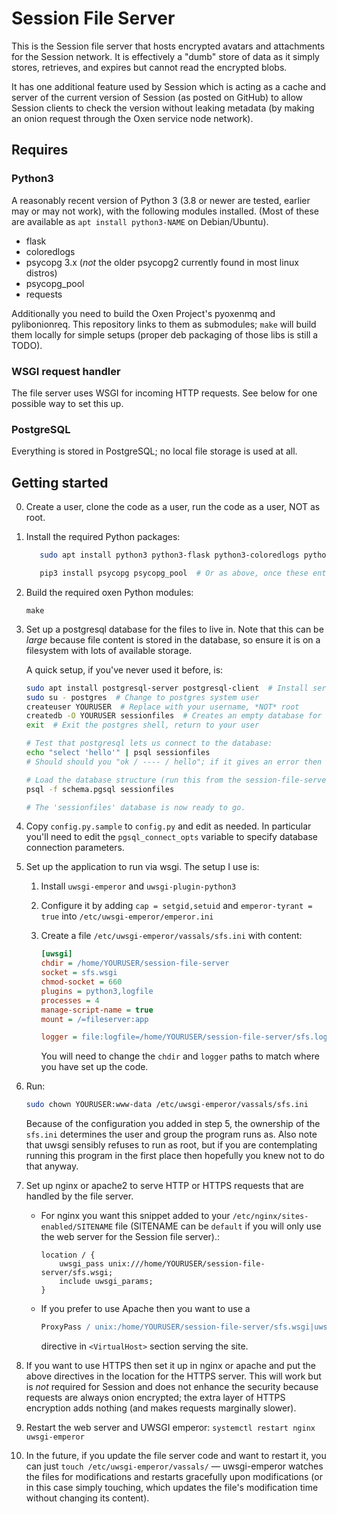 # Session File Server

This is the Session file server that hosts encrypted avatars and attachments for the Session
network.  It is effectively a "dumb" store of data as it simply stores, retrieves, and expires but
cannot read the encrypted blobs.

It has one additional feature used by Session which is acting as a cache and server of the current
version of Session (as posted on GitHub) to allow Session clients to check the version without
leaking metadata (by making an onion request through the Oxen service node network).

## Requires

### Python3

A reasonably recent version of Python 3 (3.8 or newer are tested, earlier may or may not work), with
the following modules installed.  (Most of these are available as `apt install python3-NAME` on
Debian/Ubuntu).
- flask
- coloredlogs
- psycopg 3.x (*not* the older psycopg2 currently found in most linux distros)
- psycopg_pool
- requests

Additionally you need to build the Oxen Project's pyoxenmq and pylibonionreq.  This repository links
to them as submodules; `make` will build them locally for simple setups (proper deb packaging of
those libs is still a TODO).

### WSGI request handler

The file server uses WSGI for incoming HTTP requests.  See below for one possible way to set this
up.

### PostgreSQL

Everything is stored in PostgreSQL; no local file storage is used at all.

## Getting started

0. Create a user, clone the code as a user, run the code as a user, NOT as root.

1. Install the required Python packages:

    ```bash
       sudo apt install python3 python3-flask python3-coloredlogs python3-requests python3-pip

       pip3 install psycopg psycopg_pool  # Or as above, once these enter Debian/Ubuntu
    ```

2. Build the required oxen Python modules:

       make

3. Set up a postgresql database for the files to live in.  Note that this can be *large* because
   file content is stored in the database, so ensure it is on a filesystem with lots of available
   storage.

   A quick setup, if you've never used it before, is:
   
   ```bash
   sudo apt install postgresql-server postgresql-client  # Install server and client
   sudo su - postgres  # Change to postgres system user
   createuser YOURUSER  # Replace with your username, *NOT* root
   createdb -O YOURUSER sessionfiles  # Creates an empty database for session files, owned by you
   exit  # Exit the postgres shell, return to your user

   # Test that postgresql lets us connect to the database:
   echo "select 'hello'" | psql sessionfiles
   # Should should you "ok / ---- / hello"; if it gives an error then something is wrong.

   # Load the database structure (run this from the session-file-server dir):
   psql -f schema.pgsql sessionfiles

   # The 'sessionfiles' database is now ready to go.
   ```

4. Copy `config.py.sample` to `config.py` and edit as needed.  In particular you'll need to edit the
   `pgsql_connect_opts` variable to specify database connection parameters.

5. Set up the application to run via wsgi.  The setup I use is:

   1. Install `uwsgi-emperor` and `uwsgi-plugin-python3`

   1. Configure it by adding `cap = setgid,setuid` and `emperor-tyrant = true` into
      `/etc/uwsgi-emperor/emperor.ini`
   
   1. Create a file `/etc/uwsgi-emperor/vassals/sfs.ini` with content:

      ```ini
      [uwsgi]
      chdir = /home/YOURUSER/session-file-server
      socket = sfs.wsgi
      chmod-socket = 660
      plugins = python3,logfile
      processes = 4
      manage-script-name = true
      mount = /=fileserver:app

      logger = file:logfile=/home/YOURUSER/session-file-server/sfs.log
      ```

      You will need to change the `chdir` and `logger` paths to match where you have set up the
      code.
    
6. Run:

   ```bash
   sudo chown YOURUSER:www-data /etc/uwsgi-emperor/vassals/sfs.ini
   ```

   Because of the configuration you added in step 5, the ownership of the `sfs.ini` determines the
   user and group the program runs as.  Also note that uwsgi sensibly refuses to run as root, but if
   you are contemplating running this program in the first place then hopefully you knew not to do
   that anyway.

7. Set up nginx or apache2 to serve HTTP or HTTPS requests that are handled by the file server.
   - For nginx you want this snippet added to your `/etc/nginx/sites-enabled/SITENAME` file
     (SITENAME can be `default` if you will only use the web server for the Session file server).:

     ```nginx
     location / {
         uwsgi_pass unix:///home/YOURUSER/session-file-server/sfs.wsgi;
         include uwsgi_params;
     }
     ```

   - If you prefer to use Apache then you want to use a

     ```apache
     ProxyPass / unix:/home/YOURUSER/session-file-server/sfs.wsgi|uwsgi://uwsgi-session-file-server/
     ```

     directive in `<VirtualHost>` section serving the site.

8. If you want to use HTTPS then set it up in nginx or apache and put the above directives in the
   location for the HTTPS server.  This will work but is *not* required for Session and does not
   enhance the security because requests are always onion encrypted; the extra layer of HTTPS
   encryption adds nothing (and makes requests marginally slower).

9. Restart the web server and UWSGI emperor: `systemctl restart nginx uwsgi-emperor`

10. In the future, if you update the file server code and want to restart it, you can just `touch
    /etc/uwsgi-emperor/vassals/` — uwsgi-emperor watches the files for modifications and restarts
    gracefully upon modifications (or in this case simply touching, which updates the file's
    modification time without changing its content).
